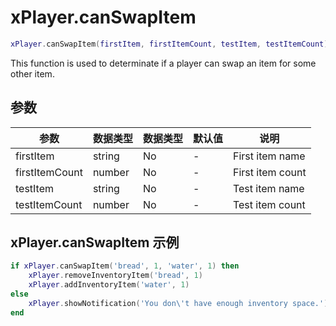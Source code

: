 # xPlayer.canSwapItem

```lua
xPlayer.canSwapItem(firstItem, firstItemCount, testItem, testItemCount)
```

This function is used to determinate if a player can swap an item for some other item.

## 参数

| 参数       | 数据类型 | 数据类型 | 默认值 | 说明      |
|----------------|-----------|----------|---------------|------------------|
| firstItem      | string    | No       | -             | First item name  |
| firstItemCount | number    | No       | -             | First item count |
| testItem       | string    | No       | -             | Test item name   |
| testItemCount  | number    | No       | -             | Test item count  |

## xPlayer.canSwapItem 示例

```lua
if xPlayer.canSwapItem('bread', 1, 'water', 1) then
	xPlayer.removeInventoryItem('bread', 1)
	xPlayer.addInventoryItem('water', 1)
else
	xPlayer.showNotification('You don\'t have enough inventory space.')
end
```
